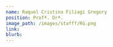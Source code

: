 ```yaml
---
name: Raquel Cristina Filiagi Gregory
position: Profª. Drª. 
image_path: /images/stafff/RG.png
link: 
blurb:
---
```

